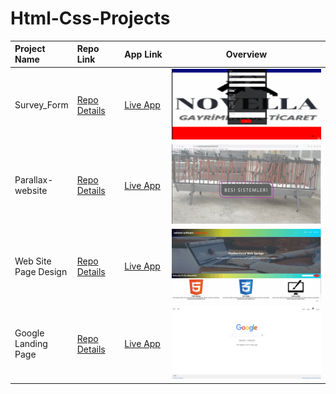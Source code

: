 # Html-Css-Projects
<table class="table">
  <thead>
    <tr>
      <th align="left" width="15%">Project Name</th>
      <th align="left" width="15%">Repo Link</th>
      <th align="left" width="15%">App Link</th>
      <th align="center">Overview</th>
    </tr>
  </thead>
  <tbody>
     <tr>
      <td>Survey_Form</td></td>
      <td><a href="https://github.com/achieve-software/1shop" target="_blank">Repo Details</td>
      <td><a href="https://tourmaline-tapioca-5a2336.netlify.app/" target="_blank">Live App</td>
      <td><img src="https://raw.githubusercontent.com/achieve-software/gif/main/form1.gif" alt="NBA Legends App"></td>
    </tr>
    <tr>
      <td>Parallax-website</td></td>
      <td><a href="https://github.com/achieve-software/3parallaxweb">Repo Details</td>
      <td><a href="https://verdant-churros-24bd00.netlify.app/" target="_blank">Live App</td>
      <td><img src="https://raw.githubusercontent.com/achieve-software/gif/main/parallax1-min.gif" alt="NBA Legends App"></td>
    </tr>
    <tr>
      <td>Web Site Page Design</td></td>
      <td><a href="https://github.com/achieve-software/4websitePage">Repo Details</td>
      <td><a href="https://cosmic-queijadas-ef475f.netlify.app/"_blank">Live App</td>
      <td><img src="https://raw.githubusercontent.com/achieve-software/gif/main/web.gif" alt="NBA Legends App"></td>
    </tr>
         <tr>
      <td>Google Landing Page</td></td>
      <td><a href="https://github.com/achieve-software/2googleLand">Repo Details</td>
      <td><a href="https://stately-boba-9ac91e.netlify.app/"_blank">Live App</td>
      <td><img src="https://raw.githubusercontent.com/achieve-software/gif/main/google.gif" alt="NBA Legends App"></td>
    </tr>
  </tbody>
</table>
